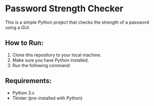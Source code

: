 # Password Strength Checker

This is a simple Python project that checks the strength of a password using a GUI.

## How to Run:

1. Clone this repository to your local machine.
2. Make sure you have Python installed.
3. Run the following command:


## Requirements:

- Python 3.x
- Tkinter (pre-installed with Python)
